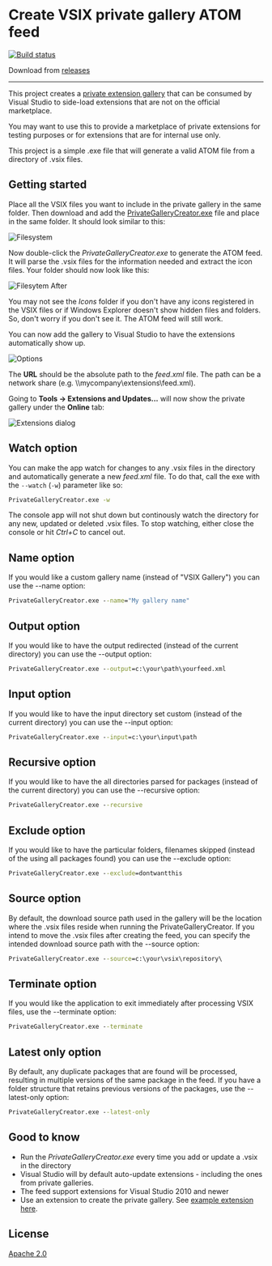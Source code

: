 # Create VSIX private gallery ATOM feed

[![Build status](https://ci.appveyor.com/api/projects/status/o9t6axyr7n989v75?svg=true)](https://ci.appveyor.com/project/madskristensen/privategallerycreator)

Download from [releases](https://github.com/madskristensen/PrivateGalleryCreator/releases)

-----------------------------

This project creates a [private extension gallery](https://learn.microsoft.com/en-us/visualstudio/extensibility/private-galleries) that can be consumed by Visual Studio to side-load extensions that are not on the official marketplace.

You may want to use this to provide a marketplace of private extensions for testing purposes or for extensions that are for internal use only.

This project is a simple .exe file that will generate a valid ATOM file from a directory of .vsix files.

## Getting started
Place all the VSIX files you want to include in the private gallery in the same folder. Then download and add the [PrivateGalleryCreator.exe](https://ci.appveyor.com/project/madskristensen/privategallerycreator/build/artifacts) file and place in the same folder. It should look similar to this:

![Filesystem](art/filesystem.png)

Now double-click the *PrivateGalleryCreator.exe* to generate the ATOM feed. It will parse the .vsix files for the information needed and extract the icon files. Your folder should now look like this:

![Filesytem After](art/filesytem-after.png)

You may not see the *Icons* folder if you don't have any icons registered in the VSIX files or if Windows Explorer doesn't show hidden files and folders. So, don't worry if you don't see it. The ATOM feed will still work.

You can now add the gallery to Visual Studio to have the extensions automatically show up.

![Options](art/options.png)

The **URL** should be the absolute path to the *feed.xml* file. The path can be a network share (e.g. \\\\mycompany\extensions\feed.xml).

Going to **Tools -> Extensions and Updates...** will now show the private gallery under the **Online** tab:

![Extensions dialog](art/extension-dialog.png)

## Watch option
You can make the app watch for changes to any .vsix files in the directory and automatically generate a new *feed.xml* file. To do that, call the exe with the `--watch` (`-w`) parameter like so:

```cmd
PrivateGalleryCreator.exe -w
```

The console app will not shut down but continously watch the directory for any new, updated or deleted .vsix files. To stop watching, either close the console or hit *Ctrl+C* to cancel out.

## Name option
If you would like a custom gallery name (instead of "VSIX Gallery") you can use the --name option:

```cmd
PrivateGalleryCreator.exe --name="My gallery name"
```

## Output option
If you would like to have the output redirected (instead of the current directory) you can use the --output option:

```cmd
PrivateGalleryCreator.exe --output=c:\your\path\yourfeed.xml
```

## Input option
If you would like to have the input directory set custom (instead of the current directory) you can use the --input option:

```cmd
PrivateGalleryCreator.exe --input=c:\your\input\path 
```

## Recursive option
If you would like to have the all directories parsed for packages (instead of the current directory) you can use the --recursive option:

```cmd
PrivateGalleryCreator.exe --recursive
```

## Exclude option
If you would like to have the particular folders, filenames skipped (instead of the using all packages found) you can use the --exclude option:

```cmd
PrivateGalleryCreator.exe --exclude=dontwantthis
```

## Source option
By default, the download source path used in the gallery will be the location where the .vsix files reside when running the PrivateGalleryCreator. If you intend to move the .vsix files after creating the feed, you can specify the intended download source path with the --source option:

```cmd
PrivateGalleryCreator.exe --source=c:\your\vsix\repository\
```

## Terminate option
If you would like the application to exit immediately after processing VSIX files, use the --terminate option:

```cmd
PrivateGalleryCreator.exe --terminate
```

## Latest only option
By default, any duplicate packages that are found will be processed, resulting in multiple versions of the same package in the feed. If you have a folder structure that retains previous versions of the packages, use the --latest-only option:

```cmd
PrivateGalleryCreator.exe --latest-only
```

## Good to know

* Run the *PrivateGalleryCreator.exe* every time you add or update a .vsix in the directory
* Visual Studio will by default auto-update extensions - including the ones from private galleries.
* The feed support extensions for Visual Studio 2010 and newer
* Use an extension to create the private gallery. See [example extension here](https://github.com/madskristensen/VsixGalleryExtension/blob/master/src/feed.pkgdef).

## License
[Apache 2.0](LICENSE)
